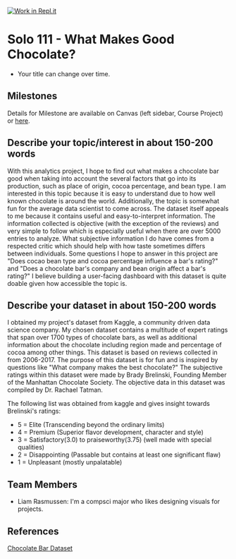 [![Work in Repl.it](https://classroom.github.com/assets/work-in-replit-14baed9a392b3a25080506f3b7b6d57f295ec2978f6f33ec97e36a161684cbe9.svg)](https://classroom.github.com/online_ide?assignment_repo_id=365667&assignment_repo_type=GroupAssignmentRepo)
# Solo 111 - What Makes Good Chocolate?

- Your title can change over time.

## Milestones

Details for Milestone are available on Canvas (left sidebar, Course Project) or [here](https://firas.moosvi.com/courses/data301/project/milestone01.html).

## Describe your topic/interest in about 150-200 words

With this analytics project, I hope to find out what makes a chocolate bar good when taking into account the several factors that go into its production, such as place of origin, cocoa percentage, and bean type. I am interested in this topic because it is easy to understand due to how well known chocolate is around the world. Additionally, the topic is somewhat fun for the average data scientist to come across. The dataset itself appeals to me because it contains useful and easy-to-interpret information. The information collected is objective (with the exception of the reviews) and very simple to follow which is especially useful when there are over 5000 entries to analyze. What subjective information I do have comes from a respected critic which should help with how taste sometimes differs between individuals. Some questions I hope to answer in this project are "Does cocao bean type and cocoa percentage influence a bar's rating?" and "Does a chocolate bar's company and bean origin affect a bar's rating?" I believe building a user-facing dashboard with this dataset is quite doable given how accessible the topic is.

## Describe your dataset in about 150-200 words

I obtained my project's dataset from Kaggle, a community driven data science company. My chosen dataset contains a multitude of expert ratings that span over 1700 types of chocolate bars, as well as additional information about the chocolate including region made and percentage of cocoa among other things. This dataset is based on reviews collected in from 2006-2017. The purpose of this dataset is for fun and is inspired by questions like "What company makes the best chocolate?" The subjective ratings within this dataset were made by Brady Brelinski, Founding Member of the Manhattan Chocolate Society. The objective data in this dataset was compiled by Dr. Rachael Tatman.

The following list was obtained from kaggle and gives insight towards Brelinski's ratings:
- 5 = Elite (Transcending beyond the ordinary limits)
- 4 = Premium (Superior flavor development, character and style)
- 3 = Satisfactory(3.0) to praiseworthy(3.75) (well made with special qualities)
- 2 = Disappointing (Passable but contains at least one significant flaw)
- 1 = Unpleasant (mostly unpalatable)

## Team Members

- Liam Rasmussen: I'm a compsci major who likes designing visuals for projects.

## References

[Chocolate Bar Dataset](https://www.kaggle.com/rtatman/chocolate-bar-ratings)
